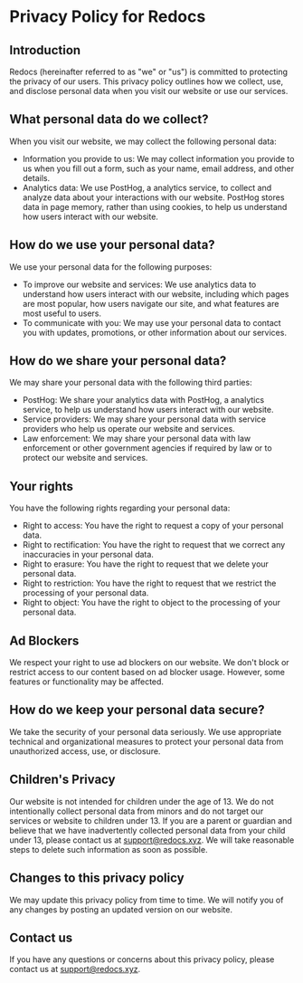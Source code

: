 # Privacy Policy for Redocs

## Introduction

Redocs (hereinafter referred to as "we" or "us") is committed to protecting the privacy of our users. This privacy policy outlines how we collect, use, and disclose personal data when you visit our website or use our services.

## What personal data do we collect?

When you visit our website, we may collect the following personal data:

- Information you provide to us: We may collect information you provide to us when you fill out a form, such as your name, email address, and other details.
- Analytics data: We use PostHog, a analytics service, to collect and analyze data about your interactions with our website. PostHog stores data in page memory, rather than using cookies, to help us understand how users interact with our website.

## How do we use your personal data?

We use your personal data for the following purposes:

- To improve our website and services: We use analytics data to understand how users interact with our website, including which pages are most popular, how users navigate our site, and what features are most useful to users.
- To communicate with you: We may use your personal data to contact you with updates, promotions, or other information about our services.

## How do we share your personal data?

We may share your personal data with the following third parties:

- PostHog: We share your analytics data with PostHog, a analytics service, to help us understand how users interact with our website.
- Service providers: We may share your personal data with service providers who help us operate our website and services.
- Law enforcement: We may share your personal data with law enforcement or other government agencies if required by law or to protect our website and services.

## Your rights

You have the following rights regarding your personal data:

- Right to access: You have the right to request a copy of your personal data.
- Right to rectification: You have the right to request that we correct any inaccuracies in your personal data.
- Right to erasure: You have the right to request that we delete your personal data.
- Right to restriction: You have the right to request that we restrict the processing of your personal data.
- Right to object: You have the right to object to the processing of your personal data.


## Ad Blockers

We respect your right to use ad blockers on our website. We don't block or restrict access to our content based on ad blocker usage. However, some features or functionality may be affected.

## How do we keep your personal data secure?

We take the security of your personal data seriously. We use appropriate technical and organizational measures to protect your personal data from unauthorized access, use, or disclosure.

## Children's Privacy

Our website is not intended for children under the age of 13. We do not intentionally collect personal data from minors and do not target our services or website to children under 13. If you are a parent or guardian and believe that we have inadvertently collected personal data from your child under 13, please contact us at support@redocs.xyz. We will take reasonable steps to delete such information as soon as possible.


## Changes to this privacy policy

We may update this privacy policy from time to time. We will notify you of any changes by posting an updated version on our website.

## Contact us

If you have any questions or concerns about this privacy policy, please contact us at support@redocs.xyz.